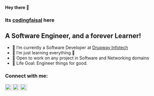 #### Hey there 👋
### Its [codingfaisal][github] here

## A Software Engineer, and a forever Learner!
- 🔭 I’m currently a Software Developer at [Drupway Infotech][website]
- 🌱 I’m just learning everything 🤣
- 👯 Open to work on any project in Software and Networking domains
- 🥅 Life Goal: Engineer things for good. 

### Connect with me:

[<img align="left" alt="codingfaisal | Twitter" width="22px" src="https://cdn.jsdelivr.net/npm/simple-icons@v3/icons/twitter.svg" />][twitter]
[<img align="left" alt="codingfaisal | LinkedIn" width="22px" src="https://cdn.jsdelivr.net/npm/simple-icons@v3/icons/linkedin.svg" />][linkedin]
[<img align="left" alt="codingfaisal | Instagram" width="22px" src="https://cdn.jsdelivr.net/npm/simple-icons@v3/icons/instagram.svg" />][instagram]

<br />
<br />

[github]: https://github.com/codingfaisal
[website]: https://www.drupway.com
[twitter]: https://twitter.com/codingfaisal
[linkedin]: https://linkedin.com/in/codingfaisal
[instagram]: https://instagram.com/codingfaisal
